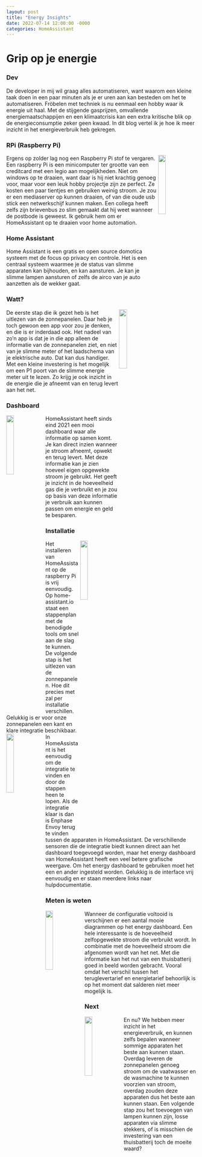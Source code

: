 ```yaml
---
layout: post
title: "Energy Insights"
date: 2022-07-14 12:00:00 -0000
categories: HomeAssistant
---
```


# Grip op je energie

### Dev
De developer in mij wil graag alles automatiseren, want waarom een kleine taak doen in een paar minuten als je er uren aan kan besteden om het te automatiseren. Fröbelen met techniek is nu eenmaal een hobby waar ik energie uit haal. Met de stijgende gasprijzen, omvallende energiemaatschappijen en een klimaatcrisis kan een extra kritische blik op de energieconsumptie zeker geen kwaad. In dit blog vertel ik je hoe ik meer inzicht in het energieverbruik heb gekregen.

### RPi (Raspberry Pi)
<img align="right" width="20%" src="../../../../assets/images/2022-07-14-Energy_Insights_image001.png">
Ergens op zolder lag nog een Raspberry Pi stof te vergaren. Een raspberry Pi is een minicomputer ter grootte van een creditcard met een legio aan mogelijkheden. Niet om windows op te draaien, want daar is hij niet krachtig genoeg voor, maar voor een leuk hobby projectje zijn ze perfect. Ze kosten een paar tientjes en gebruiken weinig stroom. Je zou er een mediaserver op kunnen draaien, of van die oude usb stick een netwerkschijf kunnen maken. Een collega heeft zelfs zijn brievenbus zo slim gemaakt dat hij weet wanneer de postbode is geweest. Ik gebruik hem om er HomeAssistant op te draaien voor home automation.

### Home Assistant
Home Assistant is een gratis en open source domotica systeem met de focus op privacy en controle.
Het is een centraal systeem waarmee je de status van slimme apparaten kan bijhouden, en kan aansturen. Je kan je slimme lampen aansturen of zelfs de airco van je auto aanzetten als de wekker gaat. 

### Watt?
<img align="right" width="20%" src="../../../../assets/images/2022-07-14-Energy_Insights_image002.png">
De eerste stap die ik gezet heb is het uitlezen van de zonnepanelen. Daar heb je toch gewoon een app voor zou je denken, en die is er inderdaad ook. Het nadeel van zo’n app is dat je in die app alleen de informatie van de zonnepanelen ziet, en niet van je slimme meter of het laadschema van je elektrische auto. Dat kan dus handiger. Met een kleine investering is het mogelijk om een P1 poort van de slimme energie meter uit te lezen. Zo krijg je ook inzicht in de energie die je afneemt van en terug levert aan het net. 


### Dashboard
<img align="left" width="20%" src="../../../../assets/images/2022-07-14-Energy_Insights_image003.png">
HomeAssistant heeft sinds eind 2021 een mooi dashboard waar alle informatie op samen komt. Je kan direct inzien wanneer je stroom afneemt, opwekt en terug levert. Met deze informatie kan je zien hoeveel eigen opgewekte stroom je gebruikt. Het geeft je inzicht in de hoeveelheid gas die je verbruikt en je zou op basis van deze informatie je verbruik aan kunnen passen om energie en geld te besparen.

### Installatie
<img align="right" width="20%" src="../../../../assets/images/2022-07-14-Energy_Insights_image004.png">
Het installeren van HomeAssistant op de raspberry Pi is vrij eenvoudig. Op home-assistant.io staat een stappenplan met de benodigde tools om snel aan de slag te kunnen. De volgende stap is het uitlezen van de zonnepanelen. Hoe dit precies met zal per installatie verschillen. Gelukkig is er voor onze zonnepanelen een kant en klare integratie beschikbaar.
<img align="left" width="20%" src="../../../../assets/images/2022-07-14-Energy_Insights_image005.png">
 In HomeAssistant is het eenvoudig om de integratie te vinden en door de stappen heen te lopen. Als de integratie klaar is dan is Enphase Envoy terug te vinden tussen de apparaten in HomeAssistant. De verschillende sensoren die de integratie biedt kunnen direct aan het dashboard toegevoegd worden, maar het energy dashboard van HomeAssistant heeft een veel betere grafische weergave. Om het energy dashboard te gebruiken moet het een en ander ingesteld worden. Gelukkig is de interface vrij eenvoudig en er staan meerdere links naar hulpdocumentatie.

### Meten is weten
<img align="left" width="20%" src="../../../../assets/images/2022-07-14-Energy_Insights_image006.png">
Wanneer de configuratie voltooid is verschijnen er een aantal mooie diagrammen op het energy dashboard. 
Een hele interessante is de hoeveelheid zelfopgewekte stroom die verbruikt wordt. In combinatie met de hoeveelheid stroom die afgenomen wordt van het net. Met die informatie kan het nut van een thuisbatterij goed in beeld worden gebracht. Vooral omdat het verschil tussen het teruglevertarief en energietarief behoorlijk is op het moment dat salderen niet meer mogelijk is. 

### Next
<img align="left" width="20%" src="../../../../assets/images/2022-07-14-Energy_Insights_image007.png">
En nu? We hebben meer inzicht in het energieverbruik, en kunnen zelfs bepalen wanneer sommige apparaten het beste aan kunnen staan. Overdag leveren de zonnepanelen genoeg stroom om de vaatwasser en de wasmachine te kunnen voorzien van stroom, overdag zouden deze apparaten dus het beste aan kunnen staan. 
Een volgende stap zou het toevoegen van lampen kunnen zijn, losse apparaten via slimme stekkers, of is misschien de investering van een thuisbatterij toch de moeite waard? 
